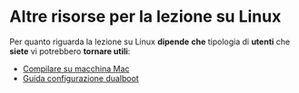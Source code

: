 # Altre risorse per la lezione su Linux

Per quanto riguarda la lezione su Linux **dipende** **che** tipologia di **utenti** che **siete** vi potrebbero **tornare utili**:

- [Compilare su macchina Mac](../../Risorse/Compilare%20su%20macchina%20Mac.md)
- [Guida configurazione dualboot](../../Risorse/Guida%20configurazione%20dualboot.md)
